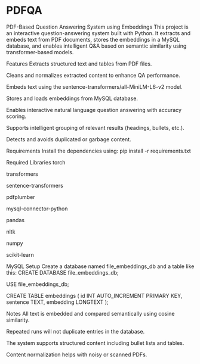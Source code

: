 # PDFQA

PDF-Based Question Answering System using Embeddings
This project is an interactive question-answering system built with Python. It extracts and embeds text from PDF documents, stores the embeddings in a MySQL database, and enables intelligent Q&A based on semantic similarity using transformer-based models.

Features
Extracts structured text and tables from PDF files.

Cleans and normalizes extracted content to enhance QA performance.

Embeds text using the sentence-transformers/all-MiniLM-L6-v2 model.

Stores and loads embeddings from MySQL database.

Enables interactive natural language question answering with accuracy scoring.

Supports intelligent grouping of relevant results (headings, bullets, etc.).

Detects and avoids duplicated or garbage content.

Requirements
Install the dependencies using:
pip install -r requirements.txt

Required Libraries
torch

transformers

sentence-transformers

pdfplumber

mysql-connector-python

pandas

nltk

numpy

scikit-learn

 MySQL Setup
Create a database named file_embeddings_db and a table like this:
CREATE DATABASE file_embeddings_db;

USE file_embeddings_db;

CREATE TABLE embeddings (
    id INT AUTO_INCREMENT PRIMARY KEY,
    sentence TEXT,
    embedding LONGTEXT
);


 Notes
All text is embedded and compared semantically using cosine similarity.

Repeated runs will not duplicate entries in the database.

The system supports structured content including bullet lists and tables.

Content normalization helps with noisy or scanned PDFs.
